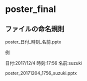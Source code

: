 # poster_final

## ファイルの命名規則

poster\_日付\_時刻\_名前.pptx

例

日付:2017/12/4 時刻:17:56 名前:suzuki

poster\_20171204\_1756\_suzuki.pptx